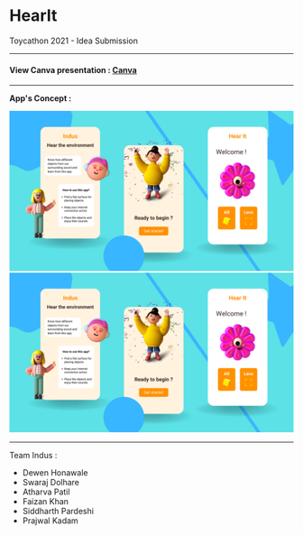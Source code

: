 # HearIt

Toycathon 2021 - Idea Submission

-----
#### View Canva presentation : [Canva](https://www.canva.com/design/DAETwjdszWI/jiNdfpYsobAxnez2KylViA/view?utm_content=DAETwjdszWI&utm_campaign=designshare&utm_medium=link&utm_source=sharebutton)
-----
**App's Concept :**

![UI_1](/assets/hear_it_1.png)
![UI_1](/assets/hear_it_1.png)

----
Team Indus :
- Dewen Honawale
- Swaraj Dolhare
- Atharva Patil
- Faizan Khan
- Siddharth Pardeshi
- Prajwal Kadam
